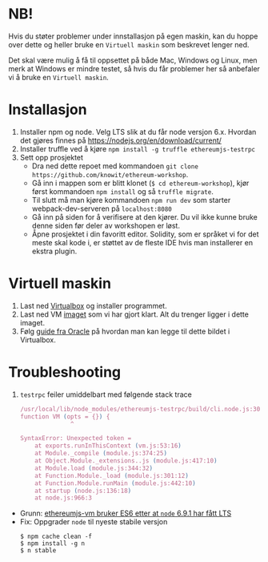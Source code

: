 # NB!
Hvis du støter problemer under innstallasjon på egen maskin, kan du hoppe over dette og heller bruke en `Virtuell maskin` som beskrevet lenger ned. 

Det skal være mulig å få til oppsettet på både Mac, Windows og Linux, men merk at Windows er mindre testet, så hvis du får problemer her så anbefaler vi å bruke en `Virtuell maskin`.

# Installasjon
1. Installer npm og node. Velg LTS slik at du får node versjon 6.x. Hvordan det gjøres finnes på https://nodejs.org/en/download/current/
2. Installer truffle ved å kjøre `npm install -g truffle ethereumjs-testrpc`
3. Sett opp prosjektet
    * Dra ned dette repoet med kommandoen `git clone https://github.com/knowit/ethereum-workshop`.
    * Gå inn i mappen som er blitt klonet (`$ cd ethereum-workshop`), kjør først kommandoen `npm install` og så `truffle migrate`.
    * Til slutt må man kjøre kommandoen `npm run dev` som starter webpack-dev-serveren på `localhost:8080`
    * Gå inn på siden for å verifisere at den kjører. Du vil ikke kunne bruke denne siden før deler av workshopen er løst.
    * Åpne prosjektet i din favoritt editor. Solidity, som er språket vi for det meste skal kode i, er støttet av de fleste IDE hvis man installerer en ekstra plugin.

# Virtuell maskin

1. Last ned [Virtualbox](https://www.virtualbox.org/wiki/Downloads) og installer programmet.
2. Last ned VM [imaget](https://drive.google.com/file/d/0B7hH5Ns5xLvhNjhIUm5TQnRrZWs/view) som vi har gjort klart. Alt du trenger ligger i dette imaget.
3. Følg [guide fra Oracle](https://docs.oracle.com/cd/E26217_01/E26796/html/qs-import-vm.html) på hvordan man kan legge til dette bildet i Virtualbox.


# Troubleshooting

1. `testrpc` feiler umiddelbart med følgende stack trace
    ```javascript
    /usr/local/lib/node_modules/ethereumjs-testrpc/build/cli.node.js:30305
    function VM (opts = {}) {
                  ^

    SyntaxError: Unexpected token =
        at exports.runInThisContext (vm.js:53:16)
        at Module._compile (module.js:374:25)
        at Object.Module._extensions..js (module.js:417:10)
        at Module.load (module.js:344:32)
        at Function.Module._load (module.js:301:12)
        at Function.Module.runMain (module.js:442:10)
        at startup (node.js:136:18)
        at node.js:966:3
    ```

  * Grunn: [ethereumjs-vm bruker ES6 etter at `node` 6.9.1 har fått LTS](https://github.com/ethereumjs/testrpc/issues/216#issuecomment-264552034)
  * Fix: Oppgrader `node` til nyeste stabile versjon
      ```shell
      $ npm cache clean -f
      $ npm install -g n
      $ n stable
      ```

